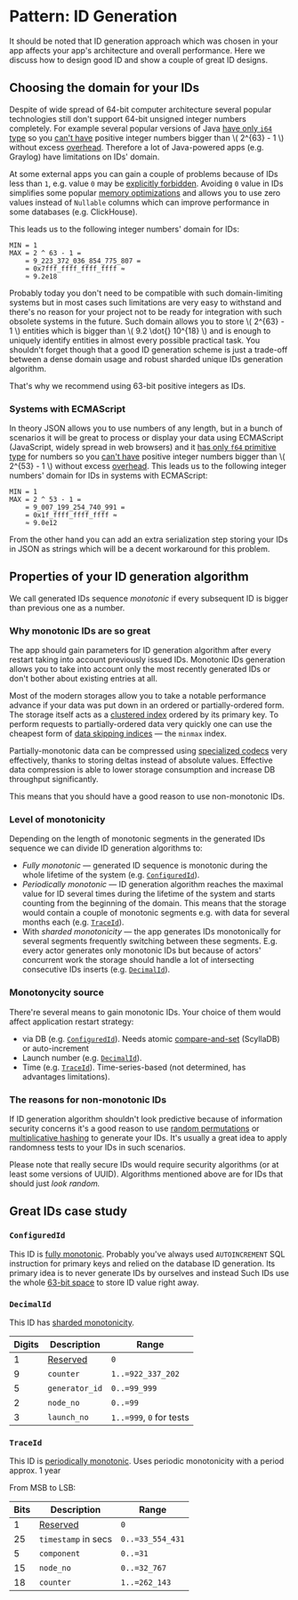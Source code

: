 # Pattern: ID Generation

It should be noted that ID generation approach which was chosen in your app affects your app's architecture and overall performance.
Here we discuss how to design good ID and show a couple of great ID designs.

## Choosing the domain for your IDs

Despite of wide spread of 64-bit computer architecture several popular technologies still don't support 64-bit unsigned integer numbers completely.
For example several popular versions of Java [have only `i64` type](https://docs.oracle.com/javase/specs/jls/se8/html/jls-3.html) so you [can't have](https://docs.oracle.com/javase/8/docs/api/java/lang/Long.html#MAX_VALUE) positive integer numbers bigger than \\( 2\^{63} - 1 \\) without excess [overhead](https://docs.oracle.com/javase/8/docs/api/java/math/BigInteger.html).
Therefore a lot of Java-powered apps (e.g. Graylog) have limitations on IDs' domain.

At some external apps you can gain a couple of problems because of IDs less than `1`, e.g. value `0` may be [explicitly forbidden](https://cloud.google.com/datastore/docs/concepts/entities#assigning_your_own_numeric_id).
Avoiding `0` value in IDs simplifies some popular [memory optimizations](https://doc.rust-lang.org/core/num/struct.NonZeroU64.html) and allows you to use zero values instead of `Nullable` columns which can improve performance in some databases (e.g. ClickHouse).

This leads us to the following integer numbers' domain for IDs:

```
MIN = 1
MAX = 2 ^ 63 - 1 =
    = 9_223_372_036_854_775_807 =
    = 0x7fff_ffff_ffff_ffff ≈
    ≈ 9.2e18
```

Probably today you don't need to be compatible with such domain-limiting systems but in most cases such limitations are very easy to withstand and there's no reason for your project not to be ready for integration with such obsolete systems in the future.
Such domain allows you to store \\( 2\^{63} - 1 \\) entities which is bigger than \\( 9.2 \dot{} 10\^{18} \\) and is enough to uniquely identify entities in almost every possible practical task.
You shouldn't forget though that a good ID generation scheme is just a trade-off between a dense domain usage and robust sharded unique IDs generation algorithm.

That's why we recommend using 63-bit positive integers as IDs.

### Systems with ECMAScript

In theory JSON allows you to use numbers of any length, but in a bunch of scenarios it will be great to process or display your data using ECMAScript (JavaScript, widely spread in web browsers) and it [has only `f64` primitive type](https://262.ecma-international.org/11.0/#sec-numbers-and-dates) for numbers so you [can't have](https://262.ecma-international.org/11.0/#sec-number.max_safe_integer) positive integer numbers bigger than \\( 2\^{53} - 1 \\) without excess [overhead](https://262.ecma-international.org/11.0/#sec-ecmascript-language-types-bigint-type).
This leads us to the following integer numbers' domain for IDs in systems with ECMAScript:

```
MIN = 1
MAX = 2 ^ 53 - 1 =
    = 9_007_199_254_740_991 =
    = 0x1f_ffff_ffff_ffff ≈
    ≈ 9.0e12
```

From the other hand you can add an extra serialization step storing your IDs in JSON as strings which will be a decent workaround for this problem.

## Properties of your ID generation algorithm

We call generated IDs sequence _monotonic_ if every subsequent ID is bigger than previous one as a number.

### Why monotonic IDs are so great

The app should gain parameters for ID generation algorithm after every restart taking into account previously issued IDs.
Monotonic IDs generation allows you to take into account only the most recently generated IDs or don't bother about existing entries at all.

Most of the modern storages allow you to take a notable performance advance if your data was put down in an ordered or partially-ordered form.
The storage itself acts as a [clustered index](https://use-the-index-luke.com/sql/glossary/clustered-index) ordered by its primary key.
To perform requests to partially-ordered data very quickly one can use the cheapest form of [data skipping indices](https://clickhouse.tech/docs/en/engines/table-engines/mergetree-family/mergetree/#available-types-of-indices) — the `minmax` index.

Partially-monotonic data can be compressed using [specialized codecs](https://clickhouse.tech/docs/en/sql-reference/statements/create/table/#create-query-specialized-codecs) very effectively, thanks to storing deltas instead of absolute values.
Effective data compression is able to lower storage consumption and increase DB throughput significantly.

This means that you should have a good reason to use non-monotonic IDs.

### Level of monotonicity

Depending on the length of monotonic segments in the generated IDs sequence we can divide ID generation algorithms to:

- _Fully monotonic_ — generated ID sequence is monotonic during the whole lifetime of the system (e.g. [`ConfiguredId`][ConfiguredId]).
- _Periodically monotonic_ — ID generation algorithm reaches the maximal value for ID several times during the lifetime of the system and starts counting from the beginning of the domain.
    This means that the storage would contain a couple of monotonic segments e.g. with data for several months each (e.g. [`TraceId`][TraceId]).
- With _sharded monotonicity_ — the app generates IDs monotonically for several segments frequently switching between these segments.
    E.g. every actor generates only monotonic IDs but because of actors' concurrent work the storage should handle a lot of intersecting consecutive IDs inserts (e.g. [`DecimalId`][DecimalId]).

### Monotonycity source

There're several means to gain monotonic IDs.
Your choice of them would affect application restart strategy:

- via DB (e.g. [`ConfiguredId`][ConfiguredId]).
    Needs atomic [compare-and-set](https://www.scylladb.com/2020/07/15/getting-the-most-out-of-lightweight-transactions-in-scylla/) (ScyllaDB) or auto-increment
- Launch number (e.g. [`DecimalId`][DecimalId]).
- Time (e.g. [`TraceId`][TraceId]).
    Time-series-based (not determined, has advantages limitations).

### The reasons for non-monotonic IDs

If ID generation algorithm shouldn't look predictive because of information security concerns it's a good reason to use [random permutations](https://en.wikipedia.org/wiki/Random_permutation) or [multiplicative hashing](https://en.wikipedia.org/wiki/Hash_function#Multiplicative_hashing) to generate your IDs.
It's usually a great idea to apply randomness tests to your IDs in such scenarios.

Please note that really secure IDs would require security algorithms (or at least some versions of UUID).
Algorithms mentioned above are for IDs that should just _look random._

## Great IDs case study

### `ConfiguredId`

This ID is [fully monotonic][monotonicity_level].
Probably you've always used `AUTOINCREMENT` SQL instruction for primary keys and relied on the database ID generation.
Its primary idea is to never generate IDs by ourselves and instead 
Such IDs use the whole [63-bit space][domain] to store ID value right away.

### `DecimalId`

This ID has [sharded monotonicity][monotonicity_level].

| Digits | Description | Range |
| ------ | ----------- | ----- |
| 1 | [Reserved][domain] | `0` |
| 9 | `counter` | `1..=922_337_202` |
| 5 | `generator_id` | `0..=99_999` |
| 2 | `node_no` | `0..=99` |
| 3 | `launch_no` | `1..=999`, `0` for tests  |

### `TraceId`

This ID is [periodically monotonic][monotonicity_level].
Uses periodic monotonicity with a period approx. 1 year

From MSB to LSB:

| Bits | Description | Range |
| ---- | ----------- | ----- |
| 1 | [Reserved][domain] | `0` |
| 25 | `timestamp` in secs | `0..=33_554_431` |
| 5 | `component` | `0..=31` |
| 15 | `node_no` | `0..=32_767` |
| 18 | `counter` | `1..=262_143` |

[ConfiguredId]: #configuredid
[DecimalId]: #decimalid
[domain]: #choosing-the-domain-for-your-ids
[monotonicity_level]: #level-of-monotonicity
[TraceId]: #traceid
